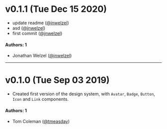 # v0.1.1 (Tue Dec 15 2020)

- update readme ([@jnwelzel](https://github.com/jnwelzel))
- asd ([@jnwelzel](https://github.com/jnwelzel))
- first commit ([@jnwelzel](https://github.com/jnwelzel))

#### Authors: 1

- Jonathan Welzel ([@jnwelzel](https://github.com/jnwelzel))

---

# v0.1.0 (Tue Sep 03 2019)

- Created first version of the design system, with `Avatar`, `Badge`, `Button`, `Icon` and `Link` components.

#### Authors: 1

- Tom Coleman ([@tmeasday](https://github.com/tmeasday))